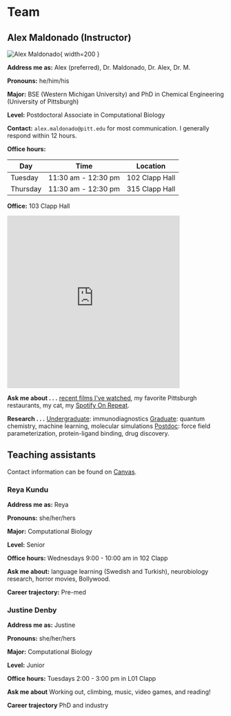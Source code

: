 # Team

## Alex Maldonado (Instructor)

![Alex Maldonado](/img/team/alex.jpg){ width=200 }

**Address me as:** Alex (preferred), Dr. Maldonado, Dr. Alex, Dr. M.

**Pronouns:** he/him/his

**Major:** BSE (Western Michigan University) and PhD in Chemical Engineering (University of Pittsburgh)

**Level:** Postdoctoral Associate in Computational Biology

**Contact:** `alex.maldonado@pitt.edu` for most communication.
I generally respond within 12 hours.

**Office hours:**

| Day | Time | Location |
| --- | ---- | -------- |
| Tuesday | 11:30 am - 12:30 pm | 102 Clapp Hall |
| Thursday | 11:30 am - 12:30 pm | 315 Clapp Hall |

**Office:** 103 Clapp Hall

<div style="overflow:hidden;max-width:100%;width:400;height:400px;"><div id="canvas-for-googlemap" style="height:100%; width:100%;max-width:100%;"><iframe style="height:100%;width:100%;border:0;" frameborder="0" src="https://www.google.com/maps/embed/v1/place?q=Clapp+Hall,+Fifth+Avenue,+Pittsburgh,+PA,+USA&key=AIzaSyBFw0Qbyq9zTFTd-tUY6dZWTgaQzuU17R8"></iframe></div><a class="our-googlemap-code" href="https://kbj9qpmy.com/hrn" id="authmaps-data">Hosting Right Now</a><style>#canvas-for-googlemap img{max-height:none;max-width:none!important;background:none!important;}</style></div>

**Ask me about . . .** [recent films I've watched][letterboxd], my favorite Pittsburgh restaurants, my cat, my [Spotify On Repeat](https://open.spotify.com/playlist/37i9dQZF1EpsRmc43CDLAh?si=426336689c744316).

**Research . . .** <u>Undergraduate</u>: immunodiagnostics <u>Graduate</u>: quantum chemistry, machine learning, molecular simulations <u>Postdoc</u>: force field parameterization, protein-ligand binding, drug discovery.

[letterboxd]: https://letterboxd.com/aalexmmaldonado/films/by/date/size/large/
[alex-calendar]: https://app.cal.com/alexmaldonado/class

## Teaching assistants

Contact information can be found on [Canvas][canvas].

### Reya Kundu

**Address me as:** Reya

**Pronouns:** she/her/hers

**Major:** Computational Biology

**Level:** Senior

**Office hours:** Wednesdays 9:00 - 10:00 am in 102 Clapp

**Ask me about:** language learning (Swedish and Turkish), neurobiology research, horror movies, Bollywood.

**Career trajectory:** Pre-med

### Justine Denby

**Address me as:** Justine

**Pronouns:** she/her/hers

**Major:** Computational Biology

**Level:** Junior

**Office hours:** Tuesdays 2:00 - 3:00 pm in L01 Clapp

**Ask me about** Working out, climbing, music, video games, and reading!

**Career trajectory** PhD and industry

<!-- LINKS -->

[canvas]: https://canvas.pitt.edu/courses/267135
